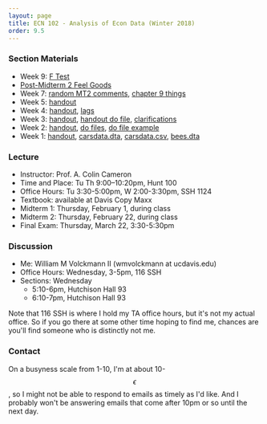 ```yaml
---
layout: page
title: ECN 102 - Analysis of Econ Data (Winter 2018)
order: 9.5
---
```


### Section Materials

* Week 9: [F Test](ftest.pdf)
* [Post-Midterm 2 Feel Goods](https://www.youtube.com/watch?v=D23sMvVnrow)
* Week 7: [random MT2 comments](mt2.pdf), [chapter 9 things](ch9things.pdf)
* Week 5: [handout](discussion-05.pdf)
* Week 4: [handout](discussion-04.pdf), [lags](lags.do)
* Week 3: [handout](discussion-03.pdf), [handout do file](handout-disc03.do),
[clarifications](disc03-clarifications.pdf)
* Week 2: [handout](discussion-02.pdf), [do files](dofiles.pdf),
[do file example](doexample.do)
* Week 1: [handout](discussion-01.pdf),
[carsdata.dta](http://cameron.econ.ucdavis.edu/stata/carsdata.dta),
[carsdata.csv](http://cameron.econ.ucdavis.edu/stata/carsdata.csv),
[bees.dta](bees.dta)

### Lecture
* Instructor: Prof. A. Colin Cameron
* Time and Place: Tu Th 9:00–10:20pm, Hunt 100
* Office Hours: Tu 3:30-5:00pm, W 2:00-3:30pm, SSH 1124
* Textbook: available at Davis Copy Maxx
* Midterm 1: Thursday, February 1, during class
* Midterm 2: Thursday, February 22, during class
* Final Exam: Thursday, March 22, 3:30-5:30pm


### Discussion
* Me: William M Volckmann II (wmvolckmann at ucdavis.edu)
* Office Hours: Wednesday, 3-5pm, 116 SSH
* Sections: Wednesday
  * 5:10-6pm, Hutchison Hall 93
  * 6:10-7pm, Hutchison Hall 93

Note that 116 SSH is where I hold my TA office hours, but it's not my actual
office. So if you go there at some other time hoping to find me, chances are
you'll find someone who is distinctly not me.


### Contact
On a busyness scale from 1-10, I'm at about 10-$$\epsilon$$, so I might not be
 able to respond to emails as timely as I'd like. And I probably won't be
 answering emails that come after 10pm or so until the next day.
